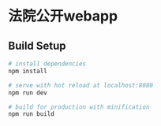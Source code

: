 # 法院公开webapp

## Build Setup

``` bash
# install dependencies
npm install

# serve with hot reload at localhost:8080
npm run dev

# build for production with minification
npm run build
```